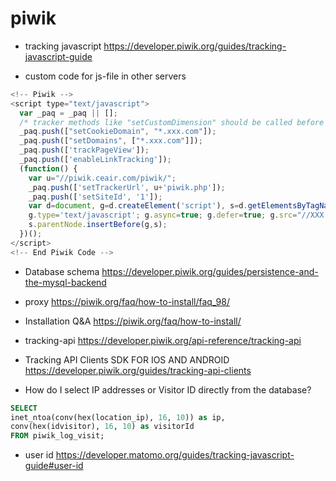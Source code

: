 # piwik

* tracking javascript
https://developer.piwik.org/guides/tracking-javascript-guide

* custom code for js-file in other servers

```javascript
<!-- Piwik -->
<script type="text/javascript">
  var _paq = _paq || [];
  /* tracker methods like "setCustomDimension" should be called before "trackPageView" */
  _paq.push(["setCookieDomain", "*.xxx.com"]);
  _paq.push(["setDomains", ["*.xxx.com"]]);
  _paq.push(['trackPageView']);
  _paq.push(['enableLinkTracking']);
  (function() {
    var u="//piwik.ceair.com/piwik/";
    _paq.push(['setTrackerUrl', u+'piwik.php']);
    _paq.push(['setSiteId', '1']);
    var d=document, g=d.createElement('script'), s=d.getElementsByTagName('script')[0];
    g.type='text/javascript'; g.async=true; g.defer=true; g.src="//XXX.aliyuncs.com/piwik/piwik.js"; 
    s.parentNode.insertBefore(g,s);
  })();
</script>
<!-- End Piwik Code -->

```
* Database schema
https://developer.piwik.org/guides/persistence-and-the-mysql-backend

* proxy
https://piwik.org/faq/how-to-install/faq_98/

* Installation Q&A
https://piwik.org/faq/how-to-install/

* tracking-api
https://developer.piwik.org/api-reference/tracking-api

* Tracking API Clients SDK FOR IOS AND ANDROID
https://developer.piwik.org/guides/tracking-api-clients

* How do I select IP addresses or Visitor ID directly from the database?<br>
````sql
SELECT 
inet_ntoa(conv(hex(location_ip), 16, 10)) as ip, 
conv(hex(idvisitor), 16, 10) as visitorId 
FROM piwik_log_visit;
````

* user id
https://developer.matomo.org/guides/tracking-javascript-guide#user-id
